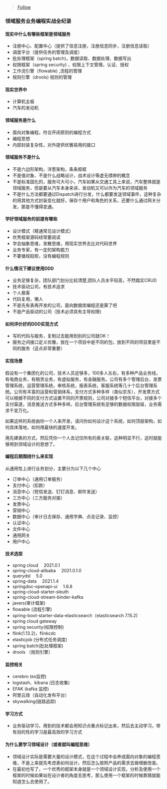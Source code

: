 > [Follow](https://gitee.com/only4playgroup/op-system-center)

### 领域服务业务编程实战全纪录

#### 现实中什么有哪些框架是领域服务

* 注册中心、配置中心（提供了信息注册，注册信息同步，注册信息读取）
* 调度平台（提供任务的管理及调度）
* 批处理框架（spring batch)，数据读取、数据处理、数据写出
* 权限框架（spring security) ，权限上下文管理，认证、授权
* 工作流引擎（flowable) ,流程的管理
* 规则引擎（drools) 规则的管理

#### 现实世界中

* 计算机主板
* 汽车的发动机

#### 领域服务是什么

* 面向对象编程，符合开闭原则的编程方式
* 编程思想
* 内部封装复杂性，对外提供优雅易用的接口

#### 领域服务不是什么

* 不是六边形架构，洋葱架构，条条框框
* 不是值对象、不是什么战略设计，战术设计等虚无缥缈的概念
* 不是标准固化的，服务可大可小，汽车如果从交通工具上来说，汽车整体就是领域服务，但是要从汽车本身来讲，发动机又可以作为汽车的领域服务
* 不是什么方法都要通过Dispatch进行分发，什么都要发送领域事件，这种复杂的用其他方式封装变化就好。保存个用户和角色的关系，还要什么通过网关分发，那是不懂得变通。

#### 学好领域服务的前提有哪些

* 设计模式（精通常见设计模式）
* 优秀框架源码经常要阅读
* 学会抽象思维，发散思维，用现实世界去比对代码世界
* 业务专家，有一定的架构能力
* 不要循规蹈矩，没有编程规则


#### 什么情况下建议使用DDD

* 业务足够复杂，团队部门划分比较清楚,团队人员水平较高，不然踏实CRUD
* 技术驱动公司，有技术追求
* 个人极客
* 代码复用，懒人
* 不是先有表再开发的公司，面向数据库编程还是算了吧
* 不是产品驱动的公司（技术必须具有主导权限)

#### 如何评价好的DDD实现方式

* 写的代码与服务，复制过去能用到别的公司就OK！
* 服务之间接口定义优雅，放在一个项目中是不同的包，放到不同的项目里是不同的服务（这点非常重要）


#### 实现场景

假设有一个集团化的公司，技术人员足够多，100多人左右，有多种产品业务线，有电商业务，有租赁业务，有虚拟服务，有金融服务。公司有多个管理后台，发票管理系统，运营管理系统，审核系统，报表系统，客服系统等几十个后台管理系统。公司有丰富的运营和营销体系，支付方式多种多样（类似京东），开发票方式可以根据不同的支付方式设置不同的开票规则，公司对接多个短信平台，对接多个支付渠道，消息推送方式多种多样。后台管理系统有足够的数据权限层级，业务需求千变万化。

如果这样的系统由你一个人来开发，请问你如何设计这个系统，如何顶层架构，如何具体落地，如何用最快的速度开发。

用先建表的方式，然后凭你一个人去记住所有的表关联，这种明显不行，这时就能够用到领域设计的思想了。

#### 编程后期围绕什么来实现

从通用性上进行业务划分，主要分为以下几个中心

* 订单中心（通用订单服务）
* 支付中心（扣款）
* 消息中心（短信发送、钉钉消息、邮件发送）
* 三方中心（三方服务对接）
* 发票中心
* 营销中心
* 数据中心（审计日志保存、通用字典、点击记录、监控）
* 认证中心
* 文件中心
* 通用网关
* 用户中心

#### 技术选型

* spring cloud &emsp;2021.0.1
* spring-cloud-alibaba &emsp;2021.0.1.0
* querydsl &emsp;5.0
* spring-data &emsp;2021.1.4
* springdoc-openapi-ui &emsp;1.6.8
* spring-cloud-starter-sleuth
* spring-cloud-stream-binder-kafka
* javers(审计框架)
* flowable (流程引擎)
* spring-boot-starter-data-elasticsearch（elasticsearch 7.15.2)
* spring cloud gateway
* spring security(权限控制)
* flink(1.13.2)，flinkcdc
* elasticjob (分布式任务调度)
* spring batch(批处理框架)
* drools （规则引擎）

#### 监控相关

* cerebro (es监控)
* logstash、kibana (日志收集)
* EFAK (kafka 监控)
* 阿里云效（自动化发布平台）
* skywalking(链路追踪)

#### 学习方式

* 业务驱动学习，用到的技术都会用知识点重点标记出来，然后去主动学习，带有目的性的学习是最高效的学习方式

#### 为什么要学习领域设计（或者就叫编程思维）

* 领域设计实际是需要大量的设计模式，在这个过程中会养成面向对象的编程思维，不是上来就先考虑表如何设计。然后怎么按照产品的需求去做增删改查。
* 在最初也写了，一个优秀的框架本身就是一个领域设计实现，分析及使用一个框架的时候如果站在设计者的角度去思考，那么使用一个框架的时候靠猜就能知道怎么去使用了。



